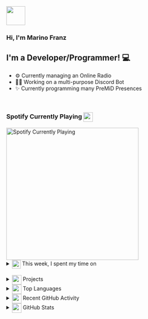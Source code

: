 <img src="https://github.com/marinofranz/marinofranz/raw/master/assets/6391_ablobwave.gif" width="50" />
<h3>Hi, I'm Marino Franz</h3>

## I'm a Developer/Programmer! 💻
- ⚙️ Currently managing an Online Radio
- 👨‍💻 Working on a multi-purpose Discord Bot
- ✨ Currently programming many PreMiD Presences

<br />

### Spotify Currently Playing <img src="https://discord.com/assets/658d047ef378c3147a9d8d3a01fef268.svg" align="center" width="25" />

<img src="https://novatorem-iota-azure.vercel.app/api/spotify" alt="Spotify Currently Playing" width="350" />

<br />


<details>
    <summary><img src="https://discord.com/assets/7be2358758e81e1ab253eb071a9527c7.svg" align="center" width="23" /> This week, I spent my time on</summary><br />
    
    <!--START_SECTION:waka-->
    <!--END_SECTION:waka-->
</details>

<br />

<details>
    <summary><img src="https://discord.com/assets/09204f6a96455580e749454b7449aa82.svg" align="center" width="25" /> Projects</summary><br />
    
[![](https://github-readme-stats.vercel.app/api/pin/?username=marinofranz&repo=generator-marino-gen)](https://github.com/marinofranz/generator-marino-gen)
[![](https://github-readme-stats.vercel.app/api/pin/?username=marinofranz&repo=HRVY-api)](https://github.com/marinofranz/HRVY-api)
[![](https://github-readme-stats.vercel.app/api/pin/?username=marinofranz&repo=RBXFetch)](https://github.com/marinofranz/RBXFetch)
[![](https://github-readme-stats.vercel.app/api/pin/?username=marinofranz&repo=LinkRobloxAPI)](https://github.com/marinofranz/LinkRobloxAPI)
</details>

<details>
    <summary><img src="https://discord.com/assets/1b3817ca3b1dc991baefdb3079ed0624.svg" align="center" width="25" /> Top Languages</summary><br />
    
[![](https://github-readme-stats.vercel.app/api/top-langs?username=marinofranz&hide=Shell&langs_count=10)](https://github.com/marinofranz/generator-marino-gen)
</details>

<details>
    <summary><img src="https://discord.com/assets/bcca43b1c7aa91d47f62962ce2422ae1.svg" align="center" width="25" /> Recent GitHub Activity</summary>

<!--START_SECTION:activity-->
1. 🎉 Merged PR [#2](https://github.com/marinofranz/HRVY-api/pull/2) in [marinofranz/HRVY-api](https://github.com/marinofranz/HRVY-api)
2. 🎉 Merged PR [#1](https://github.com/marinofranz/HRVY-api/pull/1) in [marinofranz/HRVY-api](https://github.com/marinofranz/HRVY-api)
3. 🗣 Commented on [#1](https://github.com/marinofranz/HRVY-api/issues/1) in [marinofranz/HRVY-api](https://github.com/marinofranz/HRVY-api)
4. 🗣 Commented on [#2](https://github.com/DualFM/dualapi/issues/2) in [DualFM/dualapi](https://github.com/DualFM/dualapi)
5. 💪 Opened PR [#2](https://github.com/DualFM/dualapi/pull/2) in [DualFM/dualapi](https://github.com/DualFM/dualapi)
<!--END_SECTION:activity-->
</details>

<details>
    <summary><img src="https://discord.com/assets/7b4003ce2786fcf382c6b1ba5ac08f24.svg" align="center" width="25" /> GitHub Stats</summary>
    <br />
    <img align="left" alt="codeSTACKr's Github Stats" src="https://github-readme-stats.vercel.app/api?username=marinofranz&show_icons=true&bg_color=360,ffffff,e6f4ff" />
</details>

